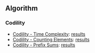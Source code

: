 ## Algorithm

### Codility
- [Codility - Time Complexity](https://app.codility.com/programmers/lessons/3-time_complexity): [results](codility/TimeComplexity.kt)
- [Codility - Counting Elements](https://app.codility.com/programmers/lessons/4-counting_elements): [results](codility/CountingElements.kt)
- [Codility - Prefix Sums](https://app.codility.com/programmers/lessons/5-prefix_sums/): [results](codility/PrefixSums.kt)
